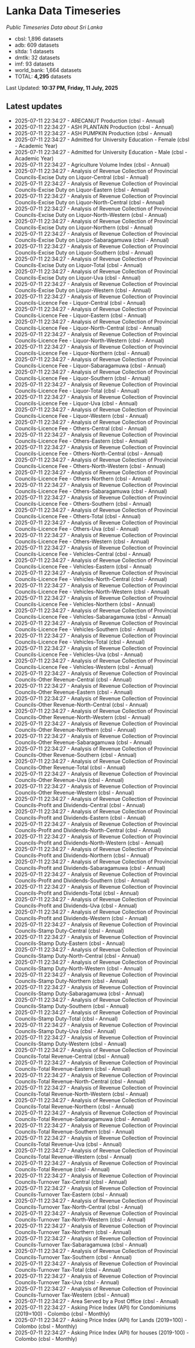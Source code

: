 # Lanka Data Timeseries
*Public Timeseries Data about Sri Lanka*

* cbsl: 1,896 datasets
* adb: 609 datasets
* sltda: 1 datasets
* dmtlk: 32 datasets
* imf: 93 datasets
* world_bank: 1,664 datasets
* TOTAL: **4,295** datasets

Last Updated: **10:37 PM, Friday, 11 July, 2025**

## Latest updates

* 2025-07-11 22:34:27 - ARECANUT Production (cbsl - Annual)
* 2025-07-11 22:34:27 - ASH PLANTAIN Production (cbsl - Annual)
* 2025-07-11 22:34:27 - ASH PUMPKIN Production (cbsl - Annual)
* 2025-07-11 22:34:27 - Admitted for University Education - Female (cbsl - Academic Year)
* 2025-07-11 22:34:27 - Admitted for University Education - Male (cbsl - Academic Year)
* 2025-07-11 22:34:27 - Agriculture Volume Index (cbsl - Annual)
* 2025-07-11 22:34:27 - Analysis of Revenue Collection of Provincial Councils-Excise Duty on Liquor-Central (cbsl - Annual)
* 2025-07-11 22:34:27 - Analysis of Revenue Collection of Provincial Councils-Excise Duty on Liquor-Eastern (cbsl - Annual)
* 2025-07-11 22:34:27 - Analysis of Revenue Collection of Provincial Councils-Excise Duty on Liquor-North-Central (cbsl - Annual)
* 2025-07-11 22:34:27 - Analysis of Revenue Collection of Provincial Councils-Excise Duty on Liquor-North-Western (cbsl - Annual)
* 2025-07-11 22:34:27 - Analysis of Revenue Collection of Provincial Councils-Excise Duty on Liquor-Northern (cbsl - Annual)
* 2025-07-11 22:34:27 - Analysis of Revenue Collection of Provincial Councils-Excise Duty on Liquor-Sabaragamuwa (cbsl - Annual)
* 2025-07-11 22:34:27 - Analysis of Revenue Collection of Provincial Councils-Excise Duty on Liquor-Southern (cbsl - Annual)
* 2025-07-11 22:34:27 - Analysis of Revenue Collection of Provincial Councils-Excise Duty on Liquor-Total (cbsl - Annual)
* 2025-07-11 22:34:27 - Analysis of Revenue Collection of Provincial Councils-Excise Duty on Liquor-Uva (cbsl - Annual)
* 2025-07-11 22:34:27 - Analysis of Revenue Collection of Provincial Councils-Excise Duty on Liquor-Western (cbsl - Annual)
* 2025-07-11 22:34:27 - Analysis of Revenue Collection of Provincial Councils-Licence Fee - Liquor-Central (cbsl - Annual)
* 2025-07-11 22:34:27 - Analysis of Revenue Collection of Provincial Councils-Licence Fee - Liquor-Eastern (cbsl - Annual)
* 2025-07-11 22:34:27 - Analysis of Revenue Collection of Provincial Councils-Licence Fee - Liquor-North-Central (cbsl - Annual)
* 2025-07-11 22:34:27 - Analysis of Revenue Collection of Provincial Councils-Licence Fee - Liquor-North-Western (cbsl - Annual)
* 2025-07-11 22:34:27 - Analysis of Revenue Collection of Provincial Councils-Licence Fee - Liquor-Northern (cbsl - Annual)
* 2025-07-11 22:34:27 - Analysis of Revenue Collection of Provincial Councils-Licence Fee - Liquor-Sabaragamuwa (cbsl - Annual)
* 2025-07-11 22:34:27 - Analysis of Revenue Collection of Provincial Councils-Licence Fee - Liquor-Southern (cbsl - Annual)
* 2025-07-11 22:34:27 - Analysis of Revenue Collection of Provincial Councils-Licence Fee - Liquor-Total (cbsl - Annual)
* 2025-07-11 22:34:27 - Analysis of Revenue Collection of Provincial Councils-Licence Fee - Liquor-Uva (cbsl - Annual)
* 2025-07-11 22:34:27 - Analysis of Revenue Collection of Provincial Councils-Licence Fee - Liquor-Western (cbsl - Annual)
* 2025-07-11 22:34:27 - Analysis of Revenue Collection of Provincial Councils-Licence Fee - Others-Central (cbsl - Annual)
* 2025-07-11 22:34:27 - Analysis of Revenue Collection of Provincial Councils-Licence Fee - Others-Eastern (cbsl - Annual)
* 2025-07-11 22:34:27 - Analysis of Revenue Collection of Provincial Councils-Licence Fee - Others-North-Central (cbsl - Annual)
* 2025-07-11 22:34:27 - Analysis of Revenue Collection of Provincial Councils-Licence Fee - Others-North-Western (cbsl - Annual)
* 2025-07-11 22:34:27 - Analysis of Revenue Collection of Provincial Councils-Licence Fee - Others-Northern (cbsl - Annual)
* 2025-07-11 22:34:27 - Analysis of Revenue Collection of Provincial Councils-Licence Fee - Others-Sabaragamuwa (cbsl - Annual)
* 2025-07-11 22:34:27 - Analysis of Revenue Collection of Provincial Councils-Licence Fee - Others-Southern (cbsl - Annual)
* 2025-07-11 22:34:27 - Analysis of Revenue Collection of Provincial Councils-Licence Fee - Others-Total (cbsl - Annual)
* 2025-07-11 22:34:27 - Analysis of Revenue Collection of Provincial Councils-Licence Fee - Others-Uva (cbsl - Annual)
* 2025-07-11 22:34:27 - Analysis of Revenue Collection of Provincial Councils-Licence Fee - Others-Western (cbsl - Annual)
* 2025-07-11 22:34:27 - Analysis of Revenue Collection of Provincial Councils-Licence Fee - Vehicles-Central (cbsl - Annual)
* 2025-07-11 22:34:27 - Analysis of Revenue Collection of Provincial Councils-Licence Fee - Vehicles-Eastern (cbsl - Annual)
* 2025-07-11 22:34:27 - Analysis of Revenue Collection of Provincial Councils-Licence Fee - Vehicles-North-Central (cbsl - Annual)
* 2025-07-11 22:34:27 - Analysis of Revenue Collection of Provincial Councils-Licence Fee - Vehicles-North-Western (cbsl - Annual)
* 2025-07-11 22:34:27 - Analysis of Revenue Collection of Provincial Councils-Licence Fee - Vehicles-Northern (cbsl - Annual)
* 2025-07-11 22:34:27 - Analysis of Revenue Collection of Provincial Councils-Licence Fee - Vehicles-Sabaragamuwa (cbsl - Annual)
* 2025-07-11 22:34:27 - Analysis of Revenue Collection of Provincial Councils-Licence Fee - Vehicles-Southern (cbsl - Annual)
* 2025-07-11 22:34:27 - Analysis of Revenue Collection of Provincial Councils-Licence Fee - Vehicles-Total (cbsl - Annual)
* 2025-07-11 22:34:27 - Analysis of Revenue Collection of Provincial Councils-Licence Fee - Vehicles-Uva (cbsl - Annual)
* 2025-07-11 22:34:27 - Analysis of Revenue Collection of Provincial Councils-Licence Fee - Vehicles-Western (cbsl - Annual)
* 2025-07-11 22:34:27 - Analysis of Revenue Collection of Provincial Councils-Other Revenue-Central (cbsl - Annual)
* 2025-07-11 22:34:27 - Analysis of Revenue Collection of Provincial Councils-Other Revenue-Eastern (cbsl - Annual)
* 2025-07-11 22:34:27 - Analysis of Revenue Collection of Provincial Councils-Other Revenue-North-Central (cbsl - Annual)
* 2025-07-11 22:34:27 - Analysis of Revenue Collection of Provincial Councils-Other Revenue-North-Western (cbsl - Annual)
* 2025-07-11 22:34:27 - Analysis of Revenue Collection of Provincial Councils-Other Revenue-Northern (cbsl - Annual)
* 2025-07-11 22:34:27 - Analysis of Revenue Collection of Provincial Councils-Other Revenue-Sabaragamuwa (cbsl - Annual)
* 2025-07-11 22:34:27 - Analysis of Revenue Collection of Provincial Councils-Other Revenue-Southern (cbsl - Annual)
* 2025-07-11 22:34:27 - Analysis of Revenue Collection of Provincial Councils-Other Revenue-Total (cbsl - Annual)
* 2025-07-11 22:34:27 - Analysis of Revenue Collection of Provincial Councils-Other Revenue-Uva (cbsl - Annual)
* 2025-07-11 22:34:27 - Analysis of Revenue Collection of Provincial Councils-Other Revenue-Western (cbsl - Annual)
* 2025-07-11 22:34:27 - Analysis of Revenue Collection of Provincial Councils-Profit and Dividends-Central (cbsl - Annual)
* 2025-07-11 22:34:27 - Analysis of Revenue Collection of Provincial Councils-Profit and Dividends-Eastern (cbsl - Annual)
* 2025-07-11 22:34:27 - Analysis of Revenue Collection of Provincial Councils-Profit and Dividends-North-Central (cbsl - Annual)
* 2025-07-11 22:34:27 - Analysis of Revenue Collection of Provincial Councils-Profit and Dividends-North-Western (cbsl - Annual)
* 2025-07-11 22:34:27 - Analysis of Revenue Collection of Provincial Councils-Profit and Dividends-Northern (cbsl - Annual)
* 2025-07-11 22:34:27 - Analysis of Revenue Collection of Provincial Councils-Profit and Dividends-Sabaragamuwa (cbsl - Annual)
* 2025-07-11 22:34:27 - Analysis of Revenue Collection of Provincial Councils-Profit and Dividends-Southern (cbsl - Annual)
* 2025-07-11 22:34:27 - Analysis of Revenue Collection of Provincial Councils-Profit and Dividends-Total (cbsl - Annual)
* 2025-07-11 22:34:27 - Analysis of Revenue Collection of Provincial Councils-Profit and Dividends-Uva (cbsl - Annual)
* 2025-07-11 22:34:27 - Analysis of Revenue Collection of Provincial Councils-Profit and Dividends-Western (cbsl - Annual)
* 2025-07-11 22:34:27 - Analysis of Revenue Collection of Provincial Councils-Stamp Duty-Central (cbsl - Annual)
* 2025-07-11 22:34:27 - Analysis of Revenue Collection of Provincial Councils-Stamp Duty-Eastern (cbsl - Annual)
* 2025-07-11 22:34:27 - Analysis of Revenue Collection of Provincial Councils-Stamp Duty-North-Central (cbsl - Annual)
* 2025-07-11 22:34:27 - Analysis of Revenue Collection of Provincial Councils-Stamp Duty-North-Western (cbsl - Annual)
* 2025-07-11 22:34:27 - Analysis of Revenue Collection of Provincial Councils-Stamp Duty-Northern (cbsl - Annual)
* 2025-07-11 22:34:27 - Analysis of Revenue Collection of Provincial Councils-Stamp Duty-Sabaragamuwa (cbsl - Annual)
* 2025-07-11 22:34:27 - Analysis of Revenue Collection of Provincial Councils-Stamp Duty-Southern (cbsl - Annual)
* 2025-07-11 22:34:27 - Analysis of Revenue Collection of Provincial Councils-Stamp Duty-Total (cbsl - Annual)
* 2025-07-11 22:34:27 - Analysis of Revenue Collection of Provincial Councils-Stamp Duty-Uva (cbsl - Annual)
* 2025-07-11 22:34:27 - Analysis of Revenue Collection of Provincial Councils-Stamp Duty-Western (cbsl - Annual)
* 2025-07-11 22:34:27 - Analysis of Revenue Collection of Provincial Councils-Total Revenue-Central (cbsl - Annual)
* 2025-07-11 22:34:27 - Analysis of Revenue Collection of Provincial Councils-Total Revenue-Eastern (cbsl - Annual)
* 2025-07-11 22:34:27 - Analysis of Revenue Collection of Provincial Councils-Total Revenue-North-Central (cbsl - Annual)
* 2025-07-11 22:34:27 - Analysis of Revenue Collection of Provincial Councils-Total Revenue-North-Western (cbsl - Annual)
* 2025-07-11 22:34:27 - Analysis of Revenue Collection of Provincial Councils-Total Revenue-Northern (cbsl - Annual)
* 2025-07-11 22:34:27 - Analysis of Revenue Collection of Provincial Councils-Total Revenue-Sabaragamuwa (cbsl - Annual)
* 2025-07-11 22:34:27 - Analysis of Revenue Collection of Provincial Councils-Total Revenue-Southern (cbsl - Annual)
* 2025-07-11 22:34:27 - Analysis of Revenue Collection of Provincial Councils-Total Revenue-Uva (cbsl - Annual)
* 2025-07-11 22:34:27 - Analysis of Revenue Collection of Provincial Councils-Total Revenue-Western (cbsl - Annual)
* 2025-07-11 22:34:27 - Analysis of Revenue Collection of Provincial Councils-Total Revenue (cbsl - Annual)
* 2025-07-11 22:34:27 - Analysis of Revenue Collection of Provincial Councils-Turnover Tax-Central (cbsl - Annual)
* 2025-07-11 22:34:27 - Analysis of Revenue Collection of Provincial Councils-Turnover Tax-Eastern (cbsl - Annual)
* 2025-07-11 22:34:27 - Analysis of Revenue Collection of Provincial Councils-Turnover Tax-North-Central (cbsl - Annual)
* 2025-07-11 22:34:27 - Analysis of Revenue Collection of Provincial Councils-Turnover Tax-North-Western (cbsl - Annual)
* 2025-07-11 22:34:27 - Analysis of Revenue Collection of Provincial Councils-Turnover Tax-Northern (cbsl - Annual)
* 2025-07-11 22:34:27 - Analysis of Revenue Collection of Provincial Councils-Turnover Tax-Sabaragamuwa (cbsl - Annual)
* 2025-07-11 22:34:27 - Analysis of Revenue Collection of Provincial Councils-Turnover Tax-Southern (cbsl - Annual)
* 2025-07-11 22:34:27 - Analysis of Revenue Collection of Provincial Councils-Turnover Tax-Total (cbsl - Annual)
* 2025-07-11 22:34:27 - Analysis of Revenue Collection of Provincial Councils-Turnover Tax-Uva (cbsl - Annual)
* 2025-07-11 22:34:27 - Analysis of Revenue Collection of Provincial Councils-Turnover Tax-Western (cbsl - Annual)
* 2025-07-11 22:34:27 - Area Served by a Post Office (cbsl - Annual)
* 2025-07-11 22:34:27 - Asking Price Index (API) for Condominiums (2019=100) - Colombo (cbsl - Monthly)
* 2025-07-11 22:34:27 - Asking Price Index (API) for Lands (2019=100) - Colombo (cbsl - Monthly)
* 2025-07-11 22:34:27 - Asking Price Index (API) for houses (2019-100) - Colombo (cbsl - Monthly)